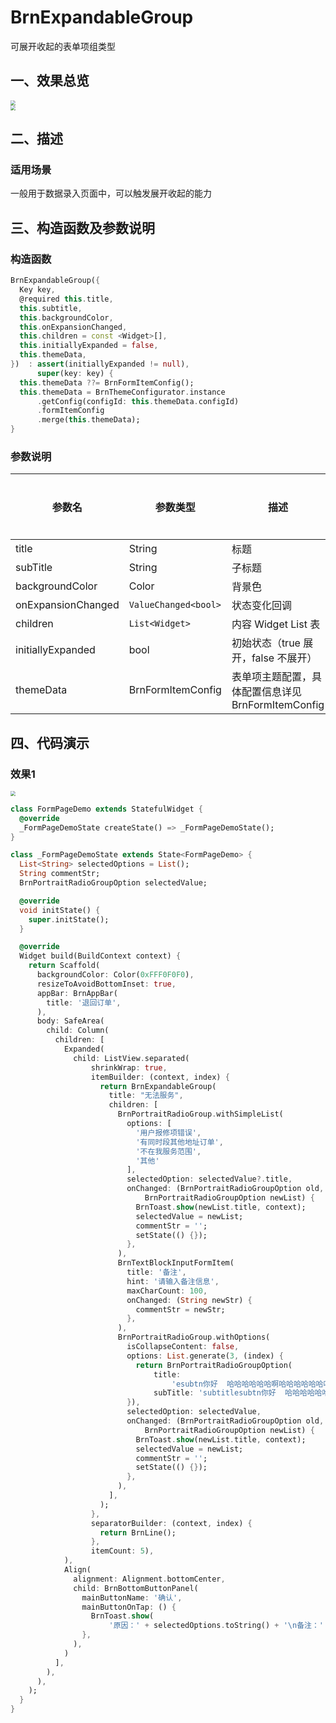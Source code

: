 # BrnExpandableGroup

可展开收起的表单项组类型

## 一、效果总览

<img src="./img/BrnExpandableGroupIntro2.png" style="zoom:50%;" />
<br/>
<img src="./img/BrnExpandableGroupIntro1.gif" style="zoom:50%;" />

## 二、描述

### 适用场景

一般用于数据录入页面中，可以触发展开收起的能力

## 三、构造函数及参数说明

### 构造函数

```dart
BrnExpandableGroup({
  Key key,
  @required this.title,
  this.subtitle,
  this.backgroundColor,
  this.onExpansionChanged,
  this.children = const <Widget>[],
  this.initiallyExpanded = false,
  this.themeData,
})  : assert(initiallyExpanded != null),
      super(key: key) {
  this.themeData ??= BrnFormItemConfig();
  this.themeData = BrnThemeConfigurator.instance
      .getConfig(configId: this.themeData.configId)
      .formItemConfig
      .merge(this.themeData);
}
```

### 参数说明

| **参数名**         | **参数类型**         | **描述**                                           | **是否必填** | **默认值**  |
| ------------------ | -------------------- | -------------------------------------------------- | ------------ | ----------- |
| title              | String               | 标题                                               | 否           | 无          |
| subTitle           | String               | 子标题                                             | 否           | 无          |
| backgroundColor    | Color                | 背景色                                             | 否           | transparent |
| onExpansionChanged | `ValueChanged<bool>` | 状态变化回调                                       | 否           | 无          |
| children           | `List<Widget>`       | 内容 Widget List 表                                | 否           | 无          |
| initiallyExpanded  | bool                 | 初始状态（true 展开，false 不展开）                | 否           | false       |
| themeData          | BrnFormItemConfig    | 表单项主题配置，具体配置信息详见 BrnFormItemConfig | 否           |             |

## 四、代码演示

### 效果1

<img src="./img/BrnExpandableGroupIntro1.gif" style="zoom:50%;" />

```dart
class FormPageDemo extends StatefulWidget {
  @override
  _FormPageDemoState createState() => _FormPageDemoState();
}
````

```dart
class _FormPageDemoState extends State<FormPageDemo> {
  List<String> selectedOptions = List();
  String commentStr;
  BrnPortraitRadioGroupOption selectedValue;

  @override
  void initState() {
    super.initState();
  }

  @override
  Widget build(BuildContext context) {
    return Scaffold(
      backgroundColor: Color(0xFFF0F0F0),
      resizeToAvoidBottomInset: true,
      appBar: BrnAppBar(
        title: '退回订单',
      ),
      body: SafeArea(
        child: Column(
          children: [
            Expanded(
              child: ListView.separated(
                  shrinkWrap: true,
                  itemBuilder: (context, index) {
                    return BrnExpandableGroup(
                      title: "无法服务",
                      children: [
                        BrnPortraitRadioGroup.withSimpleList(
                          options: [
                            '用户报修项错误',
                            '有同时段其他地址订单',
                            '不在我服务范围',
                            '其他'
                          ],
                          selectedOption: selectedValue?.title,
                          onChanged: (BrnPortraitRadioGroupOption old,
                              BrnPortraitRadioGroupOption newList) {
                            BrnToast.show(newList.title, context);
                            selectedValue = newList;
                            commentStr = '';
                            setState(() {});
                          },
                        ),
                        BrnTextBlockInputFormItem(
                          title: '备注',
                          hint: '请输入备注信息',
                          maxCharCount: 100,
                          onChanged: (String newStr) {
                            commentStr = newStr;
                          },
                        ),
                        BrnPortraitRadioGroup.withOptions(
                          isCollapseContent: false,
                          options: List.generate(3, (index) {
                            return BrnPortraitRadioGroupOption(
                                title:
                                    'esubtn你好  哈哈哈哈哈哈啊哈哈哈哈哈哈哈哈 子标题esubtn你好  哈哈哈哈哈哈啊哈哈哈哈哈哈哈哈 子标题',
                                subTitle: 'subtitlesubtn你好  哈哈哈哈哈哈啊哈哈哈哈哈子标题哈哈哈 子标题子标题');
                          }),
                          selectedOption: selectedValue,
                          onChanged: (BrnPortraitRadioGroupOption old,
                              BrnPortraitRadioGroupOption newList) {
                            BrnToast.show(newList.title, context);
                            selectedValue = newList;
                            commentStr = '';
                            setState(() {});
                          },
                        ),
                      ],
                    );
                  },
                  separatorBuilder: (context, index) {
                    return BrnLine();
                  },
                  itemCount: 5),
            ),
            Align(
              alignment: Alignment.bottomCenter,
              child: BrnBottomButtonPanel(
                mainButtonName: '确认',
                mainButtonOnTap: () {
                  BrnToast.show(
                      '原因：' + selectedOptions.toString() + '\n备注：' + (commentStr ?? ''), context);
                },
              ),
            )
          ],
        ),
      ),
    );
  }
}
````
